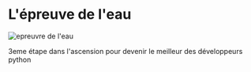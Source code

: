 # L'épreuve de l'eau
![epreuvre de l'eau](https://img.lapresse.ca/924x615/201602/12/1138357-museo-atlantico-large-lanzarote-sera.jpg)

3eme étape dans l'ascension pour devenir le meilleur des développeurs python
